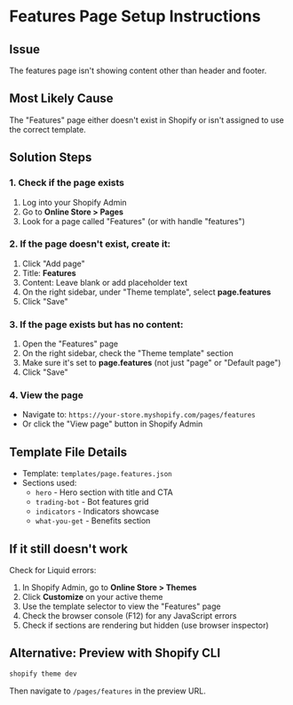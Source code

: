 # Features Page Setup Instructions

## Issue
The features page isn't showing content other than header and footer.

## Most Likely Cause
The "Features" page either doesn't exist in Shopify or isn't assigned to use the correct template.

## Solution Steps

### 1. Check if the page exists
1. Log into your Shopify Admin
2. Go to **Online Store > Pages**
3. Look for a page called "Features" (or with handle "features")

### 2. If the page doesn't exist, create it:
1. Click "Add page"
2. Title: **Features**
3. Content: Leave blank or add placeholder text
4. On the right sidebar, under "Theme template", select **page.features**
5. Click "Save"

### 3. If the page exists but has no content:
1. Open the "Features" page
2. On the right sidebar, check the "Theme template" section
3. Make sure it's set to **page.features** (not just "page" or "Default page")
4. Click "Save"

### 4. View the page
- Navigate to: `https://your-store.myshopify.com/pages/features`
- Or click the "View page" button in Shopify Admin

## Template File Details
- Template: `templates/page.features.json`
- Sections used:
  - `hero` - Hero section with title and CTA
  - `trading-bot` - Bot features grid
  - `indicators` - Indicators showcase
  - `what-you-get` - Benefits section

## If it still doesn't work

Check for Liquid errors:
1. In Shopify Admin, go to **Online Store > Themes**
2. Click **Customize** on your active theme
3. Use the template selector to view the "Features" page
4. Check the browser console (F12) for any JavaScript errors
5. Check if sections are rendering but hidden (use browser inspector)

## Alternative: Preview with Shopify CLI

```bash
shopify theme dev
```

Then navigate to `/pages/features` in the preview URL.

